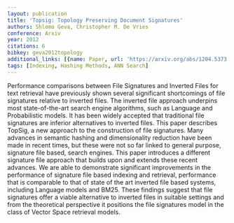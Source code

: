 ```yaml
---
layout: publication
title: 'Topsig: Topology Preserving Document Signatures'
authors: Shlomo Geva, Christopher M. De Vries
conference: Arxiv
year: 2012
citations: 6
bibkey: geva2012topology
additional_links: [{name: Paper, url: 'https://arxiv.org/abs/1204.5373'}]
tags: [Indexing, Hashing Methods, ANN Search]
---
```

Performance comparisons between File Signatures and Inverted Files for text
retrieval have previously shown several significant shortcomings of file
signatures relative to inverted files. The inverted file approach underpins
most state-of-the-art search engine algorithms, such as Language and
Probabilistic models. It has been widely accepted that traditional file
signatures are inferior alternatives to inverted files. This paper describes
TopSig, a new approach to the construction of file signatures. Many advances in
semantic hashing and dimensionality reduction have been made in recent times,
but these were not so far linked to general purpose, signature file based,
search engines. This paper introduces a different signature file approach that
builds upon and extends these recent advances. We are able to demonstrate
significant improvements in the performance of signature file based indexing
and retrieval, performance that is comparable to that of state of the art
inverted file based systems, including Language models and BM25. These findings
suggest that file signatures offer a viable alternative to inverted files in
suitable settings and from the theoretical perspective it positions the file
signatures model in the class of Vector Space retrieval models.